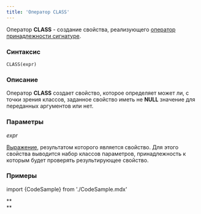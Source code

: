 ```yaml
---
title: 'Оператор CLASS'
---
```


Оператор **CLASS** - создание свойства, реализующего [оператор принадлежности сигнатуре](Property_signature_CLASS_.md).

### Синтаксис

    CLASS(expr) 

### Описание

Оператор **CLASS** создает свойство, которое определяет может ли, с точки зрения классов, заданное свойство иметь не **NULL** значение для переданных аргументов или нет.

### Параметры

*expr*

[Выражение](Expression.md), результатом которого является свойство. Для этого свойства выводится набор классов параметров, принадлежность к которым будет проверять результирующее свойство. 

### Примеры


import {CodeSample} from './CodeSample.mdx'

<CodeSample url="https://ru-documentation.lsfusion.org/sample?file=OperatorPropertySample&block=class"/>

**  
**
